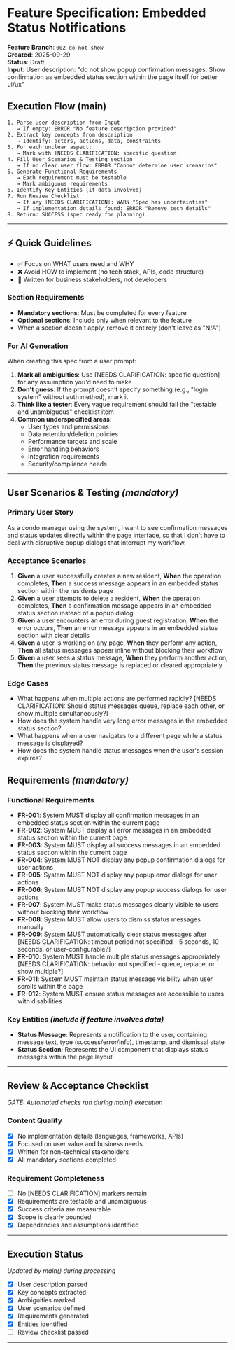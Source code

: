 # Feature Specification: Embedded Status Notifications

**Feature Branch**: `002-do-not-show`  
**Created**: 2025-09-29  
**Status**: Draft  
**Input**: User description: "do not show popup confirmation messages. Show confirmation as embedded status section within the page itself for better ui/ux"

## Execution Flow (main)
```
1. Parse user description from Input
   → If empty: ERROR "No feature description provided"
2. Extract key concepts from description
   → Identify: actors, actions, data, constraints
3. For each unclear aspect:
   → Mark with [NEEDS CLARIFICATION: specific question]
4. Fill User Scenarios & Testing section
   → If no clear user flow: ERROR "Cannot determine user scenarios"
5. Generate Functional Requirements
   → Each requirement must be testable
   → Mark ambiguous requirements
6. Identify Key Entities (if data involved)
7. Run Review Checklist
   → If any [NEEDS CLARIFICATION]: WARN "Spec has uncertainties"
   → If implementation details found: ERROR "Remove tech details"
8. Return: SUCCESS (spec ready for planning)
```

---

## ⚡ Quick Guidelines
- ✅ Focus on WHAT users need and WHY
- ❌ Avoid HOW to implement (no tech stack, APIs, code structure)
- 👥 Written for business stakeholders, not developers

### Section Requirements
- **Mandatory sections**: Must be completed for every feature
- **Optional sections**: Include only when relevant to the feature
- When a section doesn't apply, remove it entirely (don't leave as "N/A")

### For AI Generation
When creating this spec from a user prompt:
1. **Mark all ambiguities**: Use [NEEDS CLARIFICATION: specific question] for any assumption you'd need to make
2. **Don't guess**: If the prompt doesn't specify something (e.g., "login system" without auth method), mark it
3. **Think like a tester**: Every vague requirement should fail the "testable and unambiguous" checklist item
4. **Common underspecified areas**:
   - User types and permissions
   - Data retention/deletion policies  
   - Performance targets and scale
   - Error handling behaviors
   - Integration requirements
   - Security/compliance needs

---

## User Scenarios & Testing *(mandatory)*

### Primary User Story
As a condo manager using the system, I want to see confirmation messages and status updates directly within the page interface, so that I don't have to deal with disruptive popup dialogs that interrupt my workflow.

### Acceptance Scenarios
1. **Given** a user successfully creates a new resident, **When** the operation completes, **Then** a success message appears in an embedded status section within the residents page
2. **Given** a user attempts to delete a resident, **When** the operation completes, **Then** a confirmation message appears in an embedded status section instead of a popup dialog
3. **Given** a user encounters an error during guest registration, **When** the error occurs, **Then** an error message appears in an embedded status section with clear details
4. **Given** a user is working on any page, **When** they perform any action, **Then** all status messages appear inline without blocking their workflow
5. **Given** a user sees a status message, **When** they perform another action, **Then** the previous status message is replaced or cleared appropriately

### Edge Cases
- What happens when multiple actions are performed rapidly? [NEEDS CLARIFICATION: Should status messages queue, replace each other, or show multiple simultaneously?]
- How does the system handle very long error messages in the embedded status section?
- What happens when a user navigates to a different page while a status message is displayed?
- How does the system handle status messages when the user's session expires?

## Requirements *(mandatory)*

### Functional Requirements
- **FR-001**: System MUST display all confirmation messages in an embedded status section within the current page
- **FR-002**: System MUST display all error messages in an embedded status section within the current page  
- **FR-003**: System MUST display all success messages in an embedded status section within the current page
- **FR-004**: System MUST NOT display any popup confirmation dialogs for user actions
- **FR-005**: System MUST NOT display any popup error dialogs for user actions
- **FR-006**: System MUST NOT display any popup success dialogs for user actions
- **FR-007**: System MUST make status messages clearly visible to users without blocking their workflow
- **FR-008**: System MUST allow users to dismiss status messages manually
- **FR-009**: System MUST automatically clear status messages after [NEEDS CLARIFICATION: timeout period not specified - 5 seconds, 10 seconds, or user-configurable?]
- **FR-010**: System MUST handle multiple status messages appropriately [NEEDS CLARIFICATION: behavior not specified - queue, replace, or show multiple?]
- **FR-011**: System MUST maintain status message visibility when user scrolls within the page
- **FR-012**: System MUST ensure status messages are accessible to users with disabilities

### Key Entities *(include if feature involves data)*
- **Status Message**: Represents a notification to the user, containing message text, type (success/error/info), timestamp, and dismissal state
- **Status Section**: Represents the UI component that displays status messages within the page layout

---

## Review & Acceptance Checklist
*GATE: Automated checks run during main() execution*

### Content Quality
- [x] No implementation details (languages, frameworks, APIs)
- [x] Focused on user value and business needs
- [x] Written for non-technical stakeholders
- [x] All mandatory sections completed

### Requirement Completeness
- [ ] No [NEEDS CLARIFICATION] markers remain
- [x] Requirements are testable and unambiguous  
- [x] Success criteria are measurable
- [x] Scope is clearly bounded
- [x] Dependencies and assumptions identified

---

## Execution Status
*Updated by main() during processing*

- [x] User description parsed
- [x] Key concepts extracted
- [x] Ambiguities marked
- [x] User scenarios defined
- [x] Requirements generated
- [x] Entities identified
- [ ] Review checklist passed

---